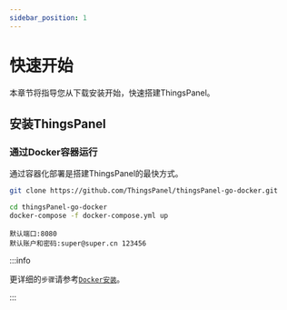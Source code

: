 ```yaml
---
sidebar_position: 1
---
```


# 快速开始

本章节将指导您从下载安装开始，快速搭建ThingsPanel。

## 安装ThingsPanel

### 通过Docker容器运行

通过容器化部署是搭建ThingsPanel的最快方式。

```bash title="获取docker-compose源码:" showLineNumbers
git clone https://github.com/ThingsPanel/thingsPanel-go-docker.git
```

```bash title="进入目录并启动服务:" showLineNumbers
cd thingsPanel-go-docker
docker-compose -f docker-compose.yml up
```

```text
默认端口:8080
默认账户和密码:super@super.cn 123456
```

:::info

更详细的`步骤`请参考[`Docker安装`](./system-installation/docker_installation)。

:::
